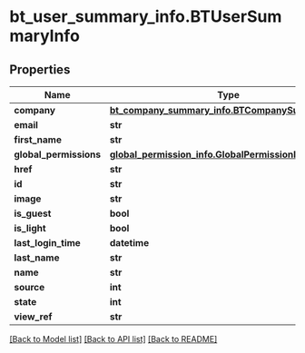 # bt_user_summary_info.BTUserSummaryInfo

## Properties
Name | Type | Description | Notes
------------ | ------------- | ------------- | -------------
**company** | [**bt_company_summary_info.BTCompanySummaryInfo**](BTCompanySummaryInfo.md) |  | [optional] 
**email** | **str** |  | [optional] 
**first_name** | **str** |  | [optional] 
**global_permissions** | [**global_permission_info.GlobalPermissionInfo**](GlobalPermissionInfo.md) |  | [optional] 
**href** | **str** |  | [optional] 
**id** | **str** |  | [optional] 
**image** | **str** |  | [optional] 
**is_guest** | **bool** |  | [optional] 
**is_light** | **bool** |  | [optional] 
**last_login_time** | **datetime** |  | [optional] 
**last_name** | **str** |  | [optional] 
**name** | **str** |  | [optional] 
**source** | **int** |  | [optional] 
**state** | **int** |  | [optional] 
**view_ref** | **str** |  | [optional] 

[[Back to Model list]](../README.md#documentation-for-models) [[Back to API list]](../README.md#documentation-for-api-endpoints) [[Back to README]](../README.md)



